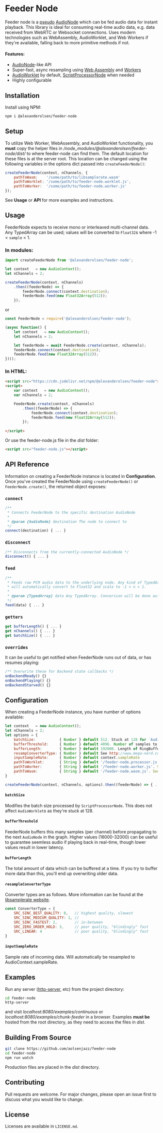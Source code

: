 # Feeder Node
Feeder node is a [pseudo](https://github.com/WebAudio/web-audio-api/issues/251) [AudioNode](https://developer.mozilla.org/en-US/docs/Web/API/AudioNode) which can be fed audio data for instant playback. This library is ideal for consuming real-time audio data, e.g. data received from WebRTC or Websocket connections. Uses modern technologies such as WebAssembly, AudioWorklet, and Web Workers if they're available, falling back to more primitive methods if not.

#### Features:
- [AudioNode](https://developer.mozilla.org/en-US/docs/Web/API/AudioNode)-like API
- Super-fast, async resampling using [Web Assembly](https://webassembly.org/) and [Workers](https://developer.mozilla.org/en-US/docs/Web/API/Web_Workers_API/Using_web_workers)
- [AudioWorklet](https://developer.mozilla.org/en-US/docs/Web/API/AudioWorklet) by default, [ScriptProcessorNode](https://developer.mozilla.org/en-US/docs/Web/API/ScriptProcessorNode) when needed
- Highly configurable

## Installation

Install using NPM:
```bash
npm i @alexanderolsen/feeder-node
```
## Setup
To utilize Web Worker, WebAssembly, and AudioWorklet functionality, you **must** copy the helper files in */node_modules/@alexanderolsen/feeder-node/dist/* to where feeder-node can find them. The default location for these files is at the server root. This location can be changed using the following variables in the options dict passed into `createFeederNode()`:

```javascript
createFeederNode(context, nChannels, { 
	pathToWasm:    '/some/path/to/libsamplerate.wasm' 
	pathToWorklet: '/some/path/to/feeder-node.worklet.js',
	pathToWorker:  '/some/path/to/feeder-node.worker.js'
});
```
See **Usage** or **API** for more examples and instructions.

## Usage

FeederNode expects to receive mono or interleaved multi-channel data. Any TypedArray can be used; values will be converted to `Float32`s where -1 < `sample` < 1.

### In modules:
```javascript
import createFeederNode from '@alexanderolsen/feeder-node'; 

let context   = new AudioContext();
let nChannels = 2;

createFeederNode(context, nChannels)
	.then((feederNode) => {
		feederNode.connect(context.destination);
		feederNode.feed(new Float32Array(512));
	});
```
or
```javascript
const FeederNode = require('@alexanderolsen/feeder-node'); 

(async function() {
	let context   = new AudioContext();
	let nChannels = 2;

	let feederNode = await FeederNode.create(context, nChannels);
	feederNode.connect(context.destination);
	feederNode.feed(new Float32Array(512));
})();
```

### In HTML:
```html
<script src="https://cdn.jsdelivr.net/npm/@alexanderolsen/feeder-node"></script>
<script>
	var context   = new AudioContext();
	var nChannels = 2;

	FeederNode.create(context, nChannels)
		.then((feederNode) => {
			feederNode.connect(context.destination);
			feederNode.feed(new Float32Array(512));
		});
	
</script>
```
Or use the feeder-node.js file in the *dist* folder:
```html
<script src="feeder-node.js"></script>
```

## API Reference

Information on creating a FeederNode instance is located in **Configuration**. Once you've created the FeederNode using `createFeederNode()` or `FeederNode.create()`, the returned object exposes:
### `connect`
```javascript
/**
 * Connects FeederNode to the specific destination AudioNode
 *
 * @param {AudioNode} destination The node to connect to
 */
connect(destination) { ... }
```

### `disconnect`
```javascript
/** Disconnects from the currently-connected AudioNode */
disconnect() { ... }
```

### `feed`
```javascript
/**
 * Feeds raw PCM audio data to the underlying node. Any kind of TypedArray can be submitted - FeederNode
 * will automatically convert to Float32 and scale to -1 < n < 1.
 *
 * @param {TypedArray} data Any TypedArray. Conversion will be done automatically
 */
feed(data) { ... }
```

### `getters`
```javascript
get bufferLength() { ... }
get nChannels() { ... }
get batchSize() { ... }
```

### `overrides`

It can be useful to get notified when FeederNode runs out of data, or has resumes playing:

```javascript
/** Overwrite these for Backend state callbacks */
onBackendReady() {}
onBackendPlaying() {}
onBackendStarved() {}
```

## Configuration

When creating a FeederNode instance, you have number of options available:

```javascript
let context   = new AudioContext();
let nChannels = 2;
let options = {
	batchSize:           { Number } default 512. Stuck at 128 for `AudioWorklet`s
	bufferThreshold:     { Number } default 4096. Number of samples to buffer before propagating to dstination
	bufferLength:        { Number } default 192000. Length of RingBuffer. See ring-buffer.js for more
	resampConverterType: { Number } default See http://www.mega-nerd.com/SRC/api_misc.html#Converters
	inputSampleRate:     { Number } default context.sampleRate
	pathToWorklet:       { String } default '/feeder-node.processor.js'. See README for more
	pathToWorker:        { String } default '/feeder-node.worker.js'. See README for more
	pathToWasm:          { String } default '/feeder-node.wasm.js'. See README for more
}

createFeederNode(context, nChannels, options).then((feederNode) => { ... });
```

#### `batchSize`
Modifies the batch size processed by `ScriptProcessorNode`. This does not affect `AudioWorklet`s as they're stuck at 128.

#### `bufferThreshold`
FeederNode buffers this many samples (per channel) before propagating to the next `AudioNode` in the graph. Higher values (16000-32000) can be useful to guarantee seemless audio if playing back in real-time, though lower values result in lower latency.

#### `bufferLength`
The total amount of data which can be buffered at a time. If you try to buffer more data than this, you'll end up overwriting older data.

#### `resampleConverterType`
Converter types are as follows. More information can be found at the [libsamplerate website](http://www.mega-nerd.com/SRC/api_misc.html#Converters).
```javascript
const ConverterType = {
	SRC_SINC_BEST_QUALITY: 0,   // highest quality, slowest
	SRC_SINC_MEDIUM_QUALITY: 1, // 
	SRC_SINC_FASTEST: 2,        // in-between
	SRC_ZERO_ORDER_HOLD: 3,     // poor quality, "blindingly" fast
	SRC_LINEAR: 4               // poor quality, "blindingly" fast
}
```

#### `inputSampleRate`
Sample rate of incoming data. Will automatically be resampled to AudioContext.sampleRate.

## Examples

Run any server ([http-server](https://www.npmjs.com/package/http-server), etc) from the project directory:
```bash
cd feeder-node
http-server
```
and visit *localhost:8080/examples/continuous* or *localhost:8080/examples/chunk-feeder* in a browser. Examples **must be** hosted from the root directory, as they need to access the files in *dist*.

## Building From Source

```bash
git clone https://github.com/aolsenjazz/feeder-node
cd feeder-node
npm run watch
```

Production files are placed in the *dist* directory.

## Contributing
Pull requests are welcome. For major changes, please open an issue first to discuss what you would like to change.

## License

Licenses are available in `LICENSE.md`.
